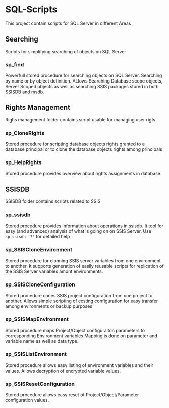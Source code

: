 # SQL-Scripts
This project contain scripts for SQL Server in different Areas

## Searching
Scripts for simplifying searching of objects on SQL Server

### sp_find
Powerfull stored procedure for searching objects on SQL Server. Searching by name or by object definition. ALlows Searching Database scope objects, Server Scoped objects as well as searching SSIS packages stored in both SSISDB and msdb.

## Rights Management
Righs management folder contains script usable for managing user rigts

### sp_CloneRights
Stored procedure for scripting database objects rights granted to a database principal or to clone the database objects rights among principals

### sp_HelpRights
Stored procedure provides overview about rights assignments in database.

## SSISDB
SSISDB folder contains scripts related to SSIS

### sp_ssisdb
Stored procedure provides information about operations in ssisdb.
It tool for easy (and advanced) analysis of what is going on on SSIS Server.
Use `sp_ssisdb '?'` for detailed help

### sp_SSISCloneEnvironment
Stored procedure for clonning SSIS server variables from one environment to another. It supports generation of easily reusable scripts for replication of the SSIS Server variables amont environments.

### sp_SSISCloneConfiguration
Stored procedure cones SSIS project configuration from one project to another.
Allows simple scripting of exsting configuration for easy transfer among environments or backup purposes

### sp_SSISMapEnvironment
Stored procedure maps Project/Object configuraiton parameters to corresponding Environment variables
Mapping is done on parameter and variable name as well as data type.

### sp_SSISListEnvironment
Stored procedure allows easy listing of environment variables and their values.
Allows decryption of encrypted variable values.

### sp_SSISResetConfiguration
Stored procedure allows easy reset of Project/Object/Parameter configuration values.
